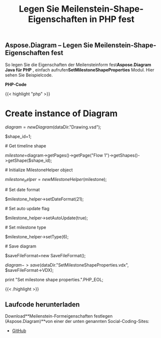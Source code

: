 ﻿---
title: Legen Sie Meilenstein-Shape-Eigenschaften in PHP fest
type: docs
weight: 110
url: /de/java/set-milestone-shape-properties-in-php/
---
## **Aspose.Diagram – Legen Sie Meilenstein-Shape-Eigenschaften fest**
 So legen Sie die Eigenschaften der Meilensteinform fest**Aspose.Diagram Java für PHP** , einfach aufrufen**SetMilestoneShapeProperties** Modul. Hier sehen Sie Beispielcode.

**PHP-Code**

{{< highlight "php" >}}

 # Create instance of Diagram

$diagram = new Diagram($dataDir."Drawing.vsd");

$shape_id=1;

\# Get timeline shape

$milestone=$diagram->getPages()->getPage("Flow 1")->getShapes()->getShape($shape_id);

\# Initialize MilestoneHelper object

$milestone_helper = new MilestoneHelper($milestone);

\# Set date format

$milestone_helper->setDateFormat(21);

\# Set auto update flag

$milestone_helper->setAutoUpdate(true);

\# Set milestone type

$milestone_helper->setType(6);

\# Save diagram

$saveFileFormat=new SaveFileFormat();

$diagram->save($dataDir."SetMilestoneShapeProperties.vdx", $saveFileFormat->VDX);

print "Set milestone shape properties.".PHP_EOL;

{{< /highlight >}}
## **Laufcode herunterladen**
 Download**Meilenstein-Formeigenschaften festlegen (Aspose.Diagram)**von einer der unten genannten Social-Coding-Sites:

- [GitHub](https://github.com/asposediagram/Aspose.Diagram-for-Java/blob/master/Plugins/Aspose_Diagram_Java_for_PHP/src/aspose/diagram/WorkingwithShapes/SetMilestoneShapeProperties.php)
